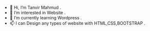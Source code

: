 - 👋 Hi, I’m Tanvir Mahmud .
- 👀 I’m interested in Website .
- 🌱 I’m currently learning Wordpress .
- 📫 I can Design any types of website with HTML,CSS,BOOTSTRAP .


<!---
devstanvir12/devstanvir12 is a ✨ special ✨ repository because its `README.md` (this file) appears on your GitHub profile.
You can click the Preview link to take a look at your changes.
--->
